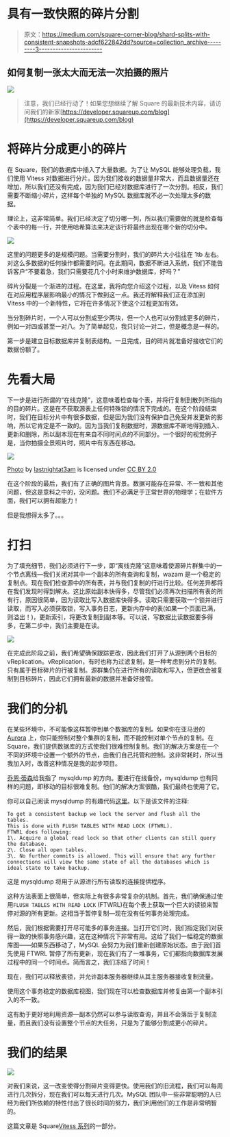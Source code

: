 # 具有一致快照的碎片分割

> 原文：<https://medium.com/square-corner-blog/shard-splits-with-consistent-snapshots-adcf622842dd?source=collection_archive---------3----------------------->

## 如何复制一张太大而无法一次拍摄的照片

![](img/71bcb154fde0e6aa8be11b6bd9c3c773.png)

> 注意，我们已经行动了！如果您想继续了解 Square 的最新技术内容，请访问我们的新家[https://developer.squareup.com/blog](https://developer.squareup.com/blog)

# 将碎片分成更小的碎片

在 Square，我们的数据库中插入了大量数据。为了让 MySQL 能够处理负载，我们使用 Vitess 对数据进行分片。因为我们接收的数据量非常大，而且数据量还在增加，所以我们还没有完成，因为我们已经对数据库进行了一次分割。相反，我们需要不断缩小碎片，这样每个单独的 MySQL 数据库就不必一次处理太多的数据。

理论上，这非常简单。我们已经决定了切分哪一列，所以我们需要做的就是检查每个表中的每一行，并使用哈希算法来决定该行将最终出现在哪个新的切分中。

![](img/30cf5d8303a131d2fb57e12f9178d265.png)

这里的问题更多的是规模问题。当需要分割时，我们的碎片大小往往在 1tb 左右。对这么多数据的任何操作都需要时间。在此期间，数据不断进入系统，我们不能告诉客户“不要着急，我们只需要花几个小时来维护数据库，好吗？”

碎片分裂是一个渐进的过程。在这里，我将向您介绍这个过程，以及 Vitess 如何在对应用程序层影响最小的情况下做到这一点。我还将解释我们正在添加到 Vitess 中的一个新特性，它将在许多情况下使这个过程更加有效。

当分割碎片时，一个人可以分割成至少两块，但一个人也可以分割成更多的碎片，例如一对四或甚至一对八。为了简单起见，我只讨论一对二，但是概念是一样的。

第一步是建立目标数据库并复制表结构。一旦完成，目的碎片就准备好接收它们的数据份额了。

# 先看大局

下一步是进行所谓的“在线克隆”，这意味着检查每个表，并将行复制到散列所指向的目的碎片。这是在不获取源表上任何特殊锁的情况下完成的。在这个阶段结束时，我们在目标分片中有很多数据，但是因为我们没有保护自己免受并发更新的影响，所以它肯定是不一致的。因为当我们复制数据时，源数据库不断地得到插入、更新和删除，所以副本现在有来自不同时间点的不同部分。一个很好的视觉例子是，当你拍摄全景照片时，照片中有东西在移动。

![](img/c2012e1f8fc52053b9a4b2c4da1bc071.png)

[Photo](https://www.flickr.com/photos/lastnightat3am/22082180276) by [lastnightat3am](https://www.flickr.com/photos/lastnightat3am/) is licensed under [CC BY 2.0](https://creativecommons.org/licenses/by/2.0/)

在这个阶段的最后，我们有了正确的图片背景。数据可能存在异常、不一致和其他问题，但这是意料之中的，没问题。我们不必满足于正常世界的物理学；在软件方面，我们可以拥有超能力！

但是我想得太多了。。。

# 打扫

为了填充细节，我们必须进行下一步，即“离线克隆”这意味着使源碎片群集中的一个节点离线—我们关闭对其中一个副本的所有查询和复制，wazam 是一个稳定的复制点。现在我们检查源中的所有表，并与我们复制的行进行比较。任何差异都将在我们发现时得到解决。这比原始副本快得多，尽管我们必须再次扫描所有表的所有行，原因很简单，因为读取比写入数据库快得多。读取只需要获取一个锁并进行读取，而写入必须获取锁，写入事务日志，更新内存中的表(如果一个页面已满，则溢出！)，更新索引，将更改复制到副本等。可以说，写数据比读数据要多得多，在第二步中，我们主要是在读。

![](img/3e6dc15eaeb2cc7155bf946d1c56d711.png)

在完成此阶段之前，我们希望确保跟踪更改，因此我们打开了从源到两个目标的 vReplication。vReplication，有时也称为过滤复制，是一种考虑到分片的复制。只有属于目标碎片的行被复制。源群集仍在进行所有的读取和写入，但更改会被复制到目标碎片，因此它们拥有最新的数据并准备好接管。

# 我们的分机

在某些环境中，不可能像这样暂停到单个数据库的复制。如果你在亚马逊的 [Aurora](https://aws.amazon.com/rds/aurora/) 上，你只能控制对整个集群的复制，而不能控制对单个节点的复制。在 Square，我们提供数据库的方式使我们很难控制复制。我们的解决方案是在一个不同的环境中设置一个额外的节点，由我们自己托管和控制。这非常耗时，所以当我加入时，改善这种情况是我的起步项目。

[乔恩·蒂森](https://twitter.com/tirsen)给我指了 mysqldump 的方向。要进行在线备份，mysqldump 也有同样的问题，即移动的目标很难复制。他们的解决方案很酷，我们最终也使用了它。

你可以自己阅读 mysqldump 的有趣代码[这里](https://github.com/mysql/mysql-server/blob/8.0/client/dump/single_transaction_connection_provider.cc)。以下是该文件的注释:

```
To get a consistent backup we lock the server and flush all the tables. 
This is done with FLUSH TABLES WITH READ LOCK (FTWRL).       
FTWRL does following:         
1\. Acquire a global read lock so that other clients can still query the database.         
2\. Close all open tables.
3\. No further commits is allowed. This will ensure that any further connections will view the same state of all the databases which is ideal state to take backup.
```

这是 mysqldump 将用于从源进行所有读取的连接提供程序。

这种方法表面上很简单，但实际上有很多非常复杂的机制。首先，我们确保通过使用`FLUSH TABLES WITH READ LOCK` (FTWRL)在每个表上获取一个巨大的读锁来暂停对源的所有更新。这相当于暂停复制—现在没有任何事务处理完成。

然后，我们根据需要打开尽可能多的事务连接。当打开它们时，我们指定我们对获得一致的快照事务感兴趣，这在这种情况下非常有用。这给了我们一幅稳定的数据库图——如果东西移动了，MySQL 会努力为我们重新创建原始状态。由于我们首先使用 FTWRL 暂停了所有更新，现在我们有了一堆事务，它们都指向数据库发展过程中的同一个时间点。简而言之，我们冻结了时间！

现在，我们可以释放表锁，并允许副本服务器继续从其主服务器接收复制流量。

使用这个事务稳定的数据库视图，我们现在可以检查数据库并修复由第一个副本引入的不一致。

这有助于更好地利用资源—副本仍然可以参与读取查询，并且不会落后于复制流量，而且我们没有设置整个节点的大任务，只是为了能够分割成更小的碎片。

# 我们的结果

![](img/ba98214e3d174ed887efcc40b0077987.png)

对我们来说，这一改变使得分割碎片变得更快。使用我们的旧流程，我们可以每周进行几次拆分，现在我们可以每天进行几次。MySQL 团队中一些非常聪明的人已经为我们所依赖的特性付出了很长时间的努力，我们利用他们的工作是非常明智的。

这篇文章是 Square[Vitess 系列](/square-corner-blog/sharding-cash-10280fa3ef3b)的一部分。